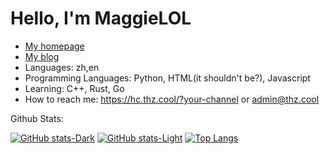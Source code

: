 # Hello, I'm MaggieLOL
 - [My homepage](https://thz.cool)
 - [My blog](https://blog.thz.cool)
 - Languages: zh,en
 - Programming Languages: Python, HTML(it shouldn't be?), Javascript
 - Learning: C++, Rust, Go
 - How to reach me: https://hc.thz.cool/?your-channel or admin@thz.cool

Github Stats:

[![GitHub stats-Dark](https://github-readme-stats.vercel.app/api?username=MaggieLOL&show_icons=true&theme=dark#gh-dark-mode-only)](https://github.com/anuraghazra/github-readme-stats#gh-dark-mode-only)
[![GitHub stats-Light](https://github-readme-stats.vercel.app/api?username=MaggieLOL&show_icons=true&theme=default#gh-light-mode-only)](https://github.com/anuraghazra/github-readme-stats#gh-light-mode-only)
[![Top Langs](https://github-readme-stats.vercel.app/api/top-langs/?username=MaggieLOL&layout=donut&size_weight=0.5&count_weight=0.5&hide=html)](https://github.com/anuraghazra/github-readme-stats)
